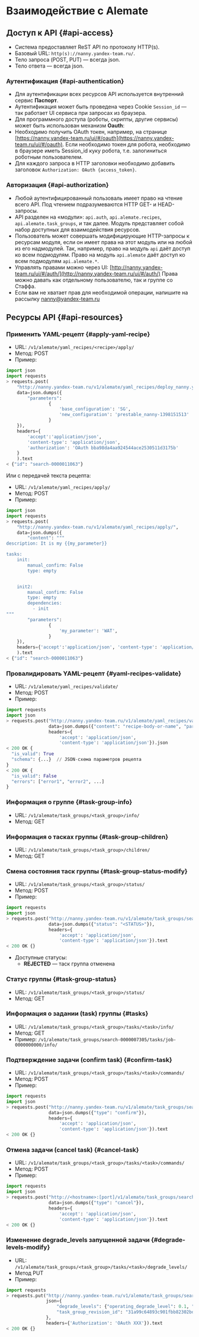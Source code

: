 # Взаимодействие с Alemate

## Доступ к API {#api-access}

* Система предоставляет ReST API по протоколу HTTP(s).
* Базовый URL: `http(s)://nanny.yandex-team.ru/`.
* Тело запроса (POST, PUT) — всегда json.
* Тело ответа — всегда json.

### Аутентификация {#api-authentication}

* Для аутентификации всех ресурсов API используется внутренний сервис **Паспорт**.
* Аутентификация может быть проведена через Cookie `Session_id` — так работает UI сервиса при запросах из браузера.
* Для программного доступа (роботы, скрипты, другие сервисы) может быть использован механизм **Oauth**:
* Необходимо получить OAuth токен, например, на странице [https://nanny.yandex-team.ru/ui/#/oauth](https://nanny.yandex-team.ru/ui/#/oauth). Если необходимо токен для робота, необходимо в браузере иметь Session_id куку робота, т.е. залогиниться роботным пользователем.
* Для каждого запроса в HTTP заголовки необходимо добавить заголовок `Authorization: OAuth {access_token}`.


### Авторизация {#api-authorization}

* Любой аутентифицированный пользоваль имеет право на чтение всего API. Под чтением подразумеваются HTTP GET- и HEAD-запросы.
* API разделен на «модули»: `api.auth`, `api.alemate.recipes`, `api.alemate.task_groups`, и так далее. Модуль представляет собой набор доступных для взаимодействия ресурсов.
* Пользователь может совершать модифицирующие HTTP-запросы к ресурсам модуля, если он имеет права на этот модуль или на любой из его надмодулей.
    Так, например, право на модуль `api` даёт доступ ко всем подмодулям. Право на модуль `api.alemate` даёт доступ ко всем подмодулям `api.alemate.*`.
* Управлять правами можно через UI: [http://nanny.yandex-team.ru/ui/#/auth/](http://nanny.yandex-team.ru/ui/#/auth/)
    Права можно давать как отдельному пользователю, так и группе со Стаффа.
* Если вам не хватает прав для необходимой операции, напишите на рассылку [nanny@yandex-team.ru](nanny@yandex-team.ru)

## Ресурсы API {#api-resources}

### Применить YAML-рецепт {#apply-yaml-recipe}

* URL: `/v1/alemate/yaml_recipes/<recipe>/apply/`
* Метод: POST
* Пример:

```python
import json
import requests
> requests.post(
    "http://nanny.yandex-team.ru/v1/alemate/yaml_recipes/deploy_nanny.yaml/apply/",
    data=json.dumps({
        "parameters":
        		{
        			'base_configuration': 'SG', 
        			'new_configuration': 'prestable_nanny-1398151513'
        		}
    }),
    headers={
        'accept':'application/json',
        'content-type': 'application/json',
        'authorization': 'OAuth bba98da4aa924544ace2530511d3175b'
    }
    ).text
< {"id": "search-0000011063"}
```

Или с передачей текста рецепта:
* URL: `/v1/alemate/yaml_recipes/apply/`
* Метод: POST
* Пример:

```python
import json
import requests
> requests.post(
    "http://nanny.yandex-team.ru/v1/alemate/yaml_recipes/apply/",
    data=json.dumps({
        "content": """
description: It is my {{my_parameter}}

tasks:
    init:
        manual_confirm: False
        type: empty


    init2:
        manual_confirm: False
        type: empty
        dependencies:
          - init
"""
        "parameters":
        		{
        			'my_parameter': 'WAT', 
        		}
    }),
    headers={'accept':'application/json', 'content-type': 'application/json'}
    ).text
< {"id": "search-0000011063"}
```

### Провалидировать YAML-рецепт {#yaml-recipes-validate}

* URL: `/v1/alemate/yaml_recipes/validate/`
* Метод: POST
* Пример:

```python
import requests
import json
> requests.post("http://nanny.yandex-team.ru/v1/alemate/yaml_recipes/validate/",
                data=json.dumps({"content": "recipe-body-or-name", "parameters": {}}),
                headers={
                    'accept': 'application/json',
                    'content-type': 'application/json'}).json
< 200 OK {
  "is_valid": True
  "schema": {...}  // JSON-схема параметров рецепта
}
< 200 OK {
  "is_valid": False
  "errors": ["error1", "error2", ...]
}
```

### Информация о группе {#task-group-info}

* URL: `/v1/alemate/task_groups/<task_group>/info/`
* Метод: GET

### Информация о тасках группы {#task-group-children}

* URL: `/v1/alemate/task_groups/<task_group>/children/`
* Метод: GET

### Смена состояния таск группы {#task-group-status-modify}

* URL: `/v1/alemate/task_groups/<task_group>/status/`
* Метод: POST
* Пример:

```python
import requests
import json
> requests.post("http://nanny.yandex-team.ru/v1/alemate/task_groups/search-0000006892/status/",
                data=json.dumps({"status": "<STATUS>"}),
                headers={
                    'accept': 'application/json',
                    'content-type': 'application/json'}).text
< 200 OK {}
```
* Доступные статусы: 
    * **REJECTED** — таск группа отменена

### Статус группы {#task-group-status}

* URL: `/v1/alemate/task_groups/<task_group>/status/`
* Метод: GET

### Информация о задании (task) группы {#tasks}

* URL: `/v1/alemate/task_groups/<task_group>/tasks/<task>/info/`
* Метод: GET
* Пример: `/v1/alemate/task_groups/search-0000007305/tasks/job-0000000000/info/`

### Подтверждение задачи (confirm task) {#confirm-task}

* URL: `/v1/alemate/task_groups/<task_group>/tasks/<task>/commands/`
* Метод: POST
* Пример:

```python
import requests
import json
> requests.post("http://nanny.yandex-team.ru/v1/alemate/task_groups/search-0000006892/tasks/job-0000000001/commands/",
                data=json.dumps({"type": "confirm"}),
                headers={
                    'accept': 'application/json',
                    'content-type': 'application/json'}).text
< 200 OK {}
```

### Отмена задачи (cancel task) {#cancel-task}

* URL: `/v1/alemate/task_groups/<task_group>/tasks/<task>/commands/`
* Метод: POST
* Пример:

```python
import requests
import json
> requests.post("http://<hostname>:[port]/v1/alemate/task_groups/search-0000006892/tasks/job-0000000001/commands/",
                data=json.dumps({"type": "cancel"}),
                headers={
                    'accept': 'application/json',
                    'content-type': 'application/json'}).text
< 200 OK {}
```

### Изменение degrade_levels запущенной задачи {#degrade-levels-modify}

* URL: `/v1/alemate/task_groups/<task_group>/tasks/<task>/degrade_levels/`
* Метод PUT
* Пример:

```python
import requests
> requests.put("http://nanny.yandex-team.ru/v1/alemate/task_groups/search-0000006892/tasks/job-0000000001/degrade_levels/",
               json={
                   "degrade_levels": {"operating_degrade_level": 0.1, "stop_degrade_level": 0.1, "max_degrade_speed": 1},
                   "task_group_revision_id": "31a99c64893c901fbb82302bd76b27ddffd2a3aa" # get from API, method task/info
               },
               headers={'Authorization': 'OAuth XXX'}).text
< 200 OK {}
```
